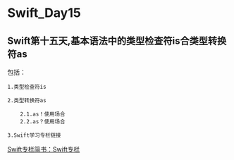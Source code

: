 # Swift_Day15
## Swift第十五天,基本语法中的类型检查符is合类型转换符as

包括：

	1.类型检查符is

	2.类型转换符as

		2.1.as！使用场合
		2.2.as？使用场合

	3.Swift学习专栏链接


[Swift专栏简书：Swift专栏](http://www.jianshu.com/nb/8795601)



